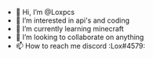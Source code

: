 - 👋 Hi, I’m @Loxpcs
- 👀 I’m interested in api's and coding
- 🌱 I’m currently learning minecraft 
- 💞️ I’m looking to collaborate on anything
- 📫 How to reach me discord :Lox#4579:

<!---
Loxpcs/Loxpcs is a ✨ special ✨ repository because its `README.md` (this file) appears on your GitHub profile.
You can click the Preview link to take a look at your changes.
--->

